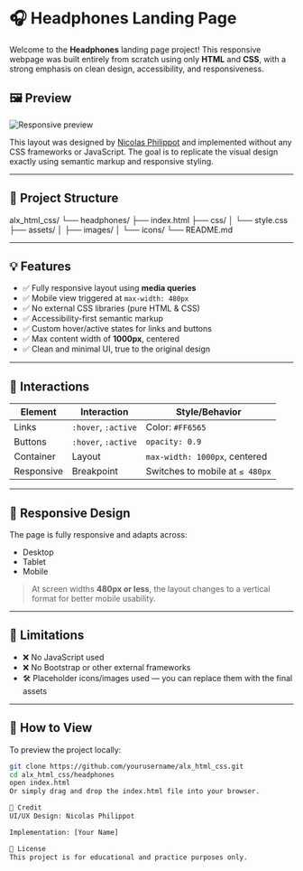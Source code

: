 # 🎧 Headphones Landing Page

Welcome to the **Headphones** landing page project! This responsive webpage was built entirely from scratch using only **HTML** and **CSS**, with a strong emphasis on clean design, accessibility, and responsiveness.

## 🖼️ Preview

![Responsive preview](../assets/preview.png)

This layout was designed by [Nicolas Philippot](https://www.behance.net/nicolasphilippo) and implemented without any CSS frameworks or JavaScript. The goal is to replicate the visual design exactly using semantic markup and responsive styling.

---

## 📁 Project Structure

alx_html_css/
└── headphones/
├── index.html
├── css/
│ └── style.css
├── assets/
│ ├── images/
│ └── icons/
└── README.md


---

## 💡 Features

- ✅ Fully responsive layout using **media queries**
- ✅ Mobile view triggered at `max-width: 480px`
- ✅ No external CSS libraries (pure HTML & CSS)
- ✅ Accessibility-first semantic markup
- ✅ Custom hover/active states for links and buttons
- ✅ Max content width of **1000px**, centered
- ✅ Clean and minimal UI, true to the original design

---

## 🎨 Interactions

| Element        | Interaction         | Style/Behavior              |
|----------------|---------------------|-----------------------------|
| Links          | `:hover`, `:active` | Color: `#FF6565`            |
| Buttons        | `:hover`, `:active` | `opacity: 0.9`              |
| Container      | Layout              | `max-width: 1000px`, centered |
| Responsive     | Breakpoint          | Switches to mobile at `≤ 480px` |

---

## 📱 Responsive Design

The page is fully responsive and adapts across:
- Desktop
- Tablet
- Mobile

> At screen widths **480px or less**, the layout changes to a vertical format for better mobile usability.

---

## 🚫 Limitations

- ❌ No JavaScript used
- ❌ No Bootstrap or other external frameworks
- 🛠️ Placeholder icons/images used — you can replace them with the final assets

---

## 🧪 How to View

To preview the project locally:

```bash
git clone https://github.com/yourusername/alx_html_css.git
cd alx_html_css/headphones
open index.html
Or simply drag and drop the index.html file into your browser.

📌 Credit
UI/UX Design: Nicolas Philippot

Implementation: [Your Name]

📄 License
This project is for educational and practice purposes only.

